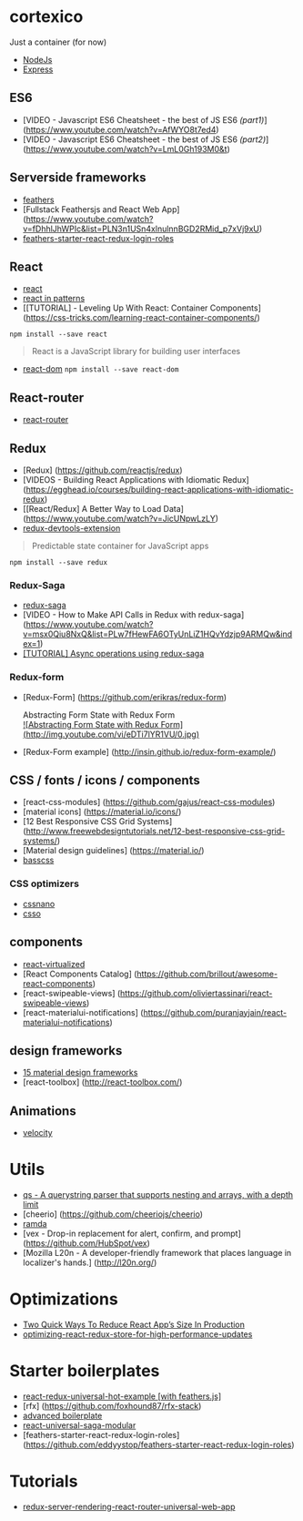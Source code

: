 

# cortexico
Just a container (for now)

* [NodeJs](https://nodejs.org)
* [Express](http://expressjs.com/)

## ES6    
* [VIDEO - Javascript ES6 Cheatsheet - the best of JS ES6 *(part1)*] (https://www.youtube.com/watch?v=AfWYO8t7ed4)
* [VIDEO - Javascript ES6 Cheatsheet - the best of JS ES6 *(part2)*] (https://www.youtube.com/watch?v=LmL0Gh193M0&t)



## Serverside frameworks
* [feathers](http://feathersjs.com/)
* [Fullstack Feathersjs and React Web App] (https://www.youtube.com/watch?v=fDhhlJhWPIc&list=PLN3n1USn4xlnulnnBGD2RMid_p7xVj9xU)
* [feathers-starter-react-redux-login-roles](https://github.com/eddyystop/feathers-starter-react-redux-login-roles)


## React
* [react](https://github.com/facebook/react)   
* [react in patterns](https://github.com/krasimir/react-in-patterns)
* [[TUTORIAL] - Leveling Up With React: Container Components] (https://css-tricks.com/learning-react-container-components/)

`npm install --save react`

>  React is a JavaScript library for building user interfaces

* [react-dom](https://www.npmjs.com/package/react-dom)
`npm install --save react-dom`

## React-router
* [react-router](https://github.com/ReactTraining/react-router)

## Redux

* [Redux] (https://github.com/reactjs/redux)
* [VIDEOS - Building React Applications with Idiomatic Redux] (https://egghead.io/courses/building-react-applications-with-idiomatic-redux)
* [[React/Redux] A Better Way to Load Data] (https://www.youtube.com/watch?v=JicUNpwLzLY)
* [redux-devtools-extension](https://github.com/zalmoxisus/redux-devtools-extension)

>  Predictable state container for JavaScript apps

`npm install --save redux`

### Redux-Saga
* [redux-saga](https://github.com/yelouafi/redux-saga)
* [VIDEO - How to Make API Calls in Redux with redux-saga] (https://www.youtube.com/watch?v=msx0Qiu8NxQ&list=PLw7fHewFA6OTyUnLiZ1HQvYdzjp9ARMQw&index=1)
* [[TUTORIAL] Async operations using redux-saga](https://medium.freecodecamp.com/async-operations-using-redux-saga-2ba02ae077b3#.985blouvr)


### Redux-form
* [Redux-Form] (https://github.com/erikras/redux-form)    

  Abstracting Form State with Redux Form    
  [![Abstracting Form State with Redux Form] (http://img.youtube.com/vi/eDTi7lYR1VU/0.jpg)](http://www.youtube.com/watch?v=eDTi7lYR1VU "Abstracting Form State with Redux Form")    
* [Redux-Form example] (http://insin.github.io/redux-form-example/)

## CSS / fonts / icons / components
* [react-css-modules] (https://github.com/gajus/react-css-modules)    
* [material icons] (https://material.io/icons/)   
* [12 Best Responsive CSS Grid Systems] (http://www.freewebdesigntutorials.net/12-best-responsive-css-grid-systems/)
* [Material design guidelines] (https://material.io/)
* [basscss](http://basscss.com/)


### CSS optimizers

* [cssnano](https://github.com/ben-eb/cssnano)
* [csso](https://github.com/css/csso)

## components
* [react-virtualized](http://bvaughn.github.io/react-virtualized/)
* [React Components Catalog] (https://github.com/brillout/awesome-react-components)
* [react-swipeable-views] (https://github.com/oliviertassinari/react-swipeable-views)  
* [react-materialui-notifications] (https://github.com/puranjayjain/react-materialui-notifications)

## design frameworks
* [15 material design frameworks](http://tutorialzine.com/2016/03/the-15-best-material-design-frameworks-and-libraries/)
* [react-toolbox] (http://react-toolbox.com/)

## Animations
* [velocity](https://www.npmjs.com/package/velocity-react)

# Utils
* [qs - A querystring parser that supports nesting and arrays, with a depth limit](https://www.npmjs.com/package/qs)
* [cheerio] (https://github.com/cheeriojs/cheerio)
* [ramda](http://ramdajs.com/)
* [vex - Drop-in replacement for alert, confirm, and prompt] (https://github.com/HubSpot/vex)
* [Mozilla L20n - A developer-friendly framework that places language in localizer's hands.] (http://l20n.org/)

# Optimizations
* [Two Quick Ways To Reduce React App’s Size In Production](https://medium.com/@rajaraodv/two-quick-ways-to-reduce-react-apps-size-in-production-82226605771a#.ktmc7phxa)
* [optimizing-react-redux-store-for-high-performance-updates](https://medium.com/@lavrton/optimizing-react-redux-store-for-high-performance-updates-3ae6f7f1e4c1#.dtophxguv)

# Starter boilerplates
* [react-redux-universal-hot-example [with feathers.js]](https://github.com/bertho-zero/react-redux-universal-hot-example)
* [rfx] (https://github.com/foxhound87/rfx-stack)
* [advanced boilerplate](https://github.com/sebastian-software/advanced-boilerplate)
* [react-universal-saga-modular](https://github.com/xkawi/react-universal-saga-modular) 
* [feathers-starter-react-redux-login-roles] (https://github.com/eddyystop/feathers-starter-react-redux-login-roles)

# Tutorials
* [redux-server-rendering-react-router-universal-web-app](https://www.codementor.io/reactjs/tutorial/redux-server-rendering-react-router-universal-web-app)
